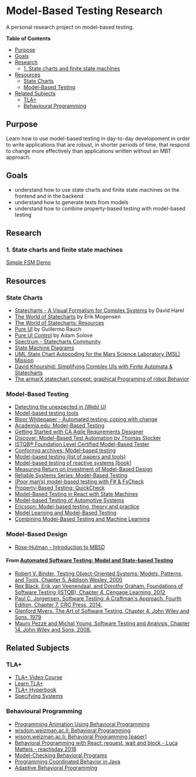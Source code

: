 # Model-Based Testing Research

A personal research project on model-based testing.

<!-- START doctoc generated TOC please keep comment here to allow auto update -->
<!-- DON'T EDIT THIS SECTION, INSTEAD RE-RUN doctoc TO UPDATE -->
**Table of Contents**

- [Purpose](#purpose)
- [Goals](#goals)
- [Research](#research)
  - [1. State charts and finite state machines](#1-state-charts-and-finite-state-machines)
- [Resources](#resources)
  - [State Charts](#state-charts)
  - [Model-Based Testing](#model-based-testing)
- [Related Subjects](#related-subjects)
  - [TLA+](#tla)
  - [Behavioural Programming](#behavioural-programming)

<!-- END doctoc generated TOC please keep comment here to allow auto update -->

## Purpose

Learn how to use model-based testing in day-to-day developoment in order to
write applications that are robust, in shorter periods of time, that respond to
change more effectively than applications written without an MBT approach.

## Goals

- understand how to use state charts and finite state machines on the frontend
    and in the backend
- understand how to generate tests from models
- understand how to combine property-based testing with model-based testing

## Research

### 1. State charts and finite state machines

[Simple FSM Demo](https://codepen.io/larrybotha/pen/abojVMq)

## Resources

### State Charts

- [Statecharts - A Visual Formalism for Complex Systems](http://www.inf.ed.ac.uk/teaching/courses/seoc/2005_2006/resources/statecharts.pdf) by David Harel
- [The World of Statecharts](https://statecharts.github.io/) by Erik Mogensen
- [The World of Statecharts: Resources](https://statecharts.github.io/resources.html)
- [Pure UI](https://rauchg.com/2015/pure-ui) by Guillermo Rauch
- [Pure UI Control](https://medium.com/@asolove/pure-ui-control-ac8d1be97a8d) by Adam Solove
- [Spectrum - Statecharts Community](https://spectrum.chat/statecharts)
- [State Machine Diagrams](https://www.uml-diagrams.org/state-machine-diagrams.html#choice-pseudostate)
- [UML State Chart Autocoding for the Mars Science Laboratory (MSL) Mission](https://www.youtube.com/watch?v=VvssxOP95s0)
- [David Khourshid: Simplifying Complex UIs with Finite Automata & Statecharts](https://www.youtube.com/watch?v=RqTxtOXcv8Y)
- [The armarX statechart concept: graphical Programing of robot Behavior](http://h2t.anthropomatik.kit.edu/pdf/Waechter2016.pdf)

### Model-Based Testing

- [Detecting the unexpected in (Web) UI](https://medium.com/criteo-labs/detecting-the-unexpected-in-web-ui-fuzzing-1f3822c8a3a5)
- [Model-based testing tools](https://www.cs.tut.fi/tapahtumat/testaus08/Olli-Pekka.pdf)
- [Bloor Whitepaper - Automated testing: coping with change](https://www.ca.com/content/dam/ca/us/files/industry-analyst-report/bloor-research-white-paper-automated-testing-coping-with-change.pdf)
- [Academia.edu: Model-Based Testing](https://www.academia.edu/Documents/in/Model-Based_Testing)
- [Getting Started with CA Agile Requirements Designer](https://educationcontent.ca.com/Getting_Started_With_CA_ARD/content/index.html)
- [Discover: Model-Based Test Automation by Thomas Stocker](https://www.youtube.com/watch?v=Y4Q8dZ4El00)
- [ISTQB® Foundation Level Certified Model-Based Tester](https://www.istqb.org/downloads/send/6-model-based-tester-extension-documents/46-istqb-ctfl-mbt-syllabus.html)
- [Conformiq archives: Model-based testing](https://www.conformiq.com/tag/model-based-testing/)
- [Model-based testing (list of papers and tools)](http://mit.bme.hu/~micskeiz/pages/modelbased_testing.html)
- [Model-based testing of reactive systems [book]](https://www.springer.com/gp/book/9783540262787)
- [Measuring Return on Investment of Model-Based Design](https://www.mathworks.com/content/dam/mathworks/mathworks-dot-com/solutions/model-based-design/mbd-roi-video/Measuring_ROI_of_MBD.pdf)
- [Reliable Systems Series: Model-Based Testing](https://medium.com/@tylerneely/reliable-systems-series-model-based-property-testing-e89a433b360)
- [(Poor man’s) model-based testing with F# & FsCheck](https://porg.es/articles/model-based-testing.html)
- [Property-Based Testing: QuickCheck](http://www.cse.chalmers.se/edu/year/2013/course/DAT260/files/11-QuickCheck1.pdf)
- [Model-Based Testing in React with State Machines](https://css-tricks.com/model-based-testing-in-react-with-state-machines/)
- [Model-based Testing of Automotive Systems](https://www.win.tue.nl/~mvdbrand/courses/sse/0809/papers/MBT.pdf)
- [Ericsson: Model-based testing, theory and practice](https://www.conformiq.com/wp-content/uploads/2015/02/MBT-Ericsson-Presentation-5-10.pdf)
- [Model Learning and Model-Based Testing](http://www.ist.tugraz.at/aichernig/publications/papers/dagstuhl18.pdf)
- [Combining Model-Based Testing and Machine Learning](https://tarot2016.wp.imtbs-tsp.eu/files/2016/02/TAROT16_RGroz.pdf)

### Model-Based Design

- [Rose-Hulman - Introduction to MBSD](http://wiki.ece.rose-hulman.edu/herniter/index.php/Introduction_to_Model-Based_Systems_Design)

#### From [Automated Software Testing: Model and State-based Testing](https://courses.edx.org/courses/course-v1:DelftX+ST2x+3T2020/course/)

- [Robert V. Binder, Testing Object-Oriented Systems: Models, Patterns, and Tools, Chapter 5. Addison Wesley, 2000](https://www.amazon.com/Testing-Object-Oriented-Systems-Models-Patterns/dp/0321700678)
- [Rex Black, Erik van Veenendaal, and Dorothy Graham. Foundations of Software Testing (ISTQB), Chapter 4. Cengage Learning, 2012](https://www.amazon.com/Foundations-Software-Testing-ISTQB-Certification/dp/1408044056)
- [Paul C. Jorgensen. Software Testing: A Craftman's Approach. Fourth Edition, Chapter 7. CRC Press, 2014.](https://www.crcpress.com/Software-Testing-A-Craftsmans-Approach-Fourth-Edition/Jorgensen/p/book/9781466560680)
- [Glenford Myers. The Art of Software Testing, Chapter 4. John Wiley and Sons, 1979](https://www.wiley.com/en-us/The+Art+of+Software+Testing%2C+3rd+Edition-p-9781119202486)
- [Mauro Pezzè and Michal Young. Software Testing and Analysis, Chapter 14. John Wiley and Sons, 2008.](http://ix.cs.uoregon.edu/~michal/book/)


## Related Subjects

### TLA+

- [TLA+ Video Course](http://lamport.azurewebsites.net/video/videos.html)
- [Learn TLA+](https://www.learntla.com/introduction/)
- [TLA+ Hyperbook](http://lamport.azurewebsites.net/tla/hyperbook.html)
- [Specifying Systems](http://lamport.azurewebsites.net/tla/book.html)

### Behavioural Programming

- [Programming Animation Using Behavioral Programming](http://www.wisdom.weizmann.ac.il/~harel/papers/BP_Animation.pdf)
- [wisdom.weizman.ac.il: Behavioral Programming](http://www.wisdom.weizmann.ac.il/~bprogram/more.html)
- [wisom.weizman.ac.li: Behavioral Programming [paper]](http://www.wisdom.weizmann.ac.il/~amarron/BP%20-%20CACM%20-%20Author%20version.pdf)
- [Behavioral Programming with React: request, wait and block - Luca Matteis - reactjsday 2018](https://www.youtube.com/watch?v=_BLQIE-_prc)
- [Model-Checking Behavioral Programs](http://www.wisdom.weizmann.ac.il/~harel/papers/Model%20checking%20BP.pdf)
- [Programming Coordinated Behavior in Java](http://www.wisdom.weizmann.ac.il/~amarron/BPJ%20for%20ECOOP%20-%20presentation.pdf)
- [Adaptive Behavioral Programming](http://www.wisdom.weizmann.ac.il/~harel/papers/Adaptive%20BP.pdf)

